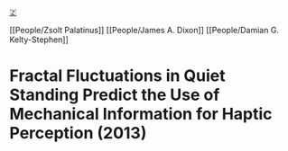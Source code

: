 [🇿](zotero://select/library/items/26A4YVZL)

[[People/Zsolt Palatinus]] [[People/James A. Dixon]] [[People/Damian G. Kelty-Stephen]] 
# Fractal Fluctuations in Quiet Standing Predict the Use of Mechanical Information for Haptic Perception (2013)

